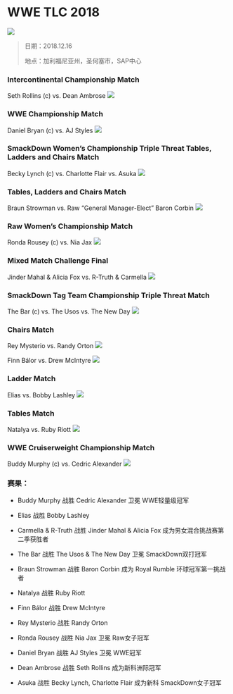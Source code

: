 # WWE TLC 2018

![](MatchCard/0.jpg)

>日期：2018.12.16
>
>地点：加利福尼亚州，圣何塞市，SAP中心

### Intercontinental Championship Match
Seth Rollins (c) vs. Dean Ambrose
![](MatchCard/1.jpg)

### WWE Championship Match
Daniel Bryan (c) vs. AJ Styles
![](MatchCard/2.jpg)

### SmackDown Women’s Championship Triple Threat Tables, Ladders and Chairs Match
Becky Lynch (c) vs. Charlotte Flair vs. Asuka
![](MatchCard/3.jpg)

### Tables, Ladders and Chairs Match
Braun Strowman vs. Raw “General Manager-Elect” Baron Corbin 
![](MatchCard/4.jpg)

### Raw Women’s Championship Match
Ronda Rousey (c) vs. Nia Jax
![](MatchCard/5.jpg)

### Mixed Match Challenge Final
Jinder Mahal & Alicia Fox vs. R-Truth & Carmella 
![](MatchCard/6.jpg)

### SmackDown Tag Team Championship Triple Threat Match
The Bar (c) vs. The Usos vs. The New Day
![](MatchCard/7.jpg)

### Chairs Match
Rey Mysterio vs. Randy Orton
![](MatchCard/8.jpg) 

Finn Bálor vs. Drew McIntyre 
![](MatchCard/9.jpg)

### Ladder Match
Elias vs. Bobby Lashley
![](MatchCard/10.jpg)

### Tables Match
Natalya vs. Ruby Riott
![](MatchCard/11.jpg)

### WWE Cruiserweight Championship Match
Buddy Murphy (c) vs. Cedric Alexander
![](MatchCard/12.jpg)

### 赛果：
- Buddy Murphy 战胜 Cedric Alexander 卫冕 WWE轻量级冠军

- Elias 战胜 Bobby Lashley

- Carmella & R-Truth 战胜 Jinder Mahal & Alicia Fox 成为男女混合挑战赛第二季获胜者

- The Bar 战胜 The Usos & The New Day 卫冕 SmackDown双打冠军

- Braun Strowman 战胜 Baron Corbin 成为 Royal Rumble 环球冠军第一挑战者

- Natalya 战胜 Ruby Riott 

- Finn Bálor 战胜 Drew McIntyre

- Rey Mysterio 战胜 Randy Orton

- Ronda Rousey 战胜 Nia Jax 卫冕 Raw女子冠军

- Daniel Bryan 战胜 AJ Styles 卫冕 WWE冠军

- Dean Ambrose 战胜 Seth Rollins 成为新科洲际冠军

- Asuka 战胜 Becky Lynch, Charlotte Flair 成为新科 SmackDown女子冠军